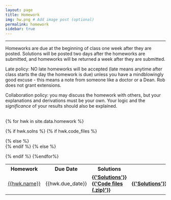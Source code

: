 ```yaml
---
layout: page
title: Homework
img: hw.png # Add image post (optional)
permalink: homework
sidebar: true
---
```


---

Homeworks are due at the beginning of class one week after they are posted.  Solutions will be posted two days after the homeworks are submitted, and homeworks will be returned a week after they are submitted.

Late policy: NO late homeworks will be accepted (late means anytime after class starts the day the homework is due) unless you have a mindblowingly good excuse - this means a note from someone like a doctor or a Dean.  Rob does not grant extensions.

Collaboration policy: you may discuss the homework with others, but your explanations and derivations must be your own.  Your logic and the *significance* of your results should also be explained.

<table>
<tr>
<th> <b>Homework</b></th>
<th> <b> Due Date</b> </th>
<th> <b> Solutions</b> </th><br/>
</tr>
{% for hwk in site.data.homework %}
<tr>
<td> <a href="{{site.baseurl}}/assets/hwk/{{hwk.pset}}"> {{hwk.name}} </a></td>
<td> {{hwk.due_date}} </td> 
  
{% if hwk.solns %}
  {% if hwk.code_files %}
	  <td>
      <a href="http://rpdata.caltech.edu/courses/aph161/protected/2020/solutions/{{hwk.solns}}"><b class="post-title">{{'Solutions'}}</b></a>
      <a href="http://rpdata.caltech.edu/courses/aph161/protected/2020/solutions/{{hwk.code_files}}"><b class="post-title">{{'Code files (.zip)'}}</b>
    </td>
  {% else %}   
      <td>
      <a href="http://rpdata.caltech.edu/courses/aph161/protected/2020/solutions/{{hwk.solns}}"><b class="post-title">{{'Solutions'}}</b></a>
      </td>
  {% endif  %}
{% else %}  
   <td> {{'-'}} </td>
  {% endif %}
  </tr>
  {%endfor%}
</table>   


